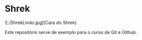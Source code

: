# Shrek

![./ShrekLindo.jpg](Cara do Shrek)

Este repositório serve de exemplo para o curso de Git e Github.
